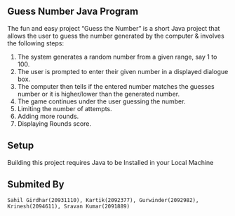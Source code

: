 ## Guess Number Java Program 

The fun and easy project “Guess the Number” is a short Java project that allows the user to guess the number generated by the computer & involves the following steps:
1.	The system generates a random number from a given range, say 1 to 100.
2.	The user is prompted to enter their given number in a displayed dialogue box.
3.	The computer then tells if the entered number matches the guesses number or it is higher/lower than the generated number.
4.	The game continues under the user guessing the number.
5.  Limiting the number of attempts.
6.  Adding more rounds.
7.	Displaying Rounds score.



## Setup
Building this project requires Java to be Installed in your Local Machine




## Submited By 

```Sahil Girdhar(20931110), Kartik(2092377), Gurwinder(2092982), Krinesh(2094611), Sravan Kumar(2091889)```

